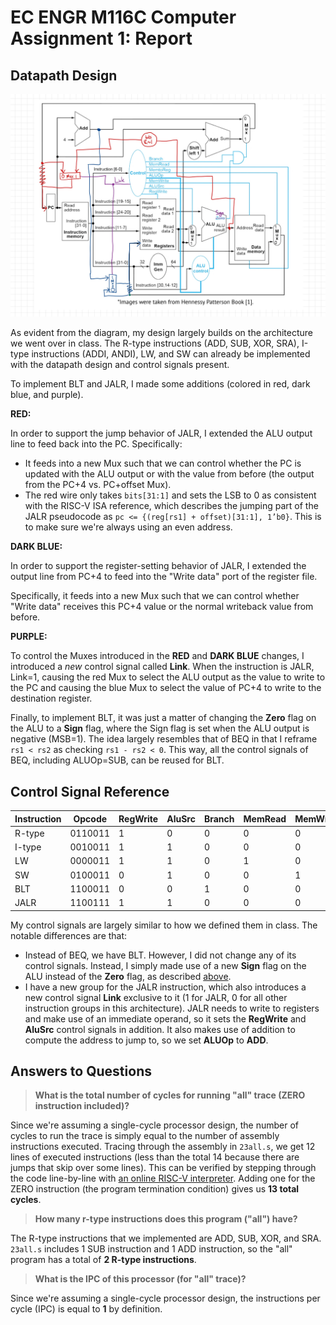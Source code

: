 # EC ENGR M116C Computer Assignment 1: Report


## Datapath Design

![](assets/datapath-design.jpg)

As evident from the diagram, my design largely builds on the architecture we went over in class. The R-type instructions (ADD, SUB, XOR, SRA), I-type instructions (ADDI, ANDI), LW, and SW can already be implemented with the datapath design and control signals present.

To implement BLT and JALR, I made some additions (colored in red, dark blue, and purple).

**RED:**

In order to support the jump behavior of JALR, I extended the ALU output line to feed back into the PC. Specifically:

* It feeds into a new Mux such that we can control whether the PC is updated with the ALU output or with the value from before (the output from the PC+4 vs. PC+offset Mux).
* The red wire only takes `bits[31:1]` and sets the LSB to 0 as consistent with the RISC-V ISA reference, which describes the jumping part of the JALR pseudocode as `pc <= {(reg[rs1] + offset)[31:1], 1’b0}`. This is to make sure we're always using an even address.

**DARK BLUE:**

In order to support the register-setting behavior of JALR, I extended the output line from PC+4 to feed into the "Write data" port of the register file.

Specifically, it feeds into a new Mux such that we can control whether "Write data" receives this PC+4 value or the normal writeback value from before.

**PURPLE:**

To control the Muxes introduced in the **RED** and **DARK BLUE** changes, I introduced a *new* control signal called **Link**. When the instruction is JALR, Link=1, causing the red Mux to select the ALU output as the value to write to the PC and causing the blue Mux to select the value of PC+4 to write to the destination register.

Finally, to implement BLT, it was just a matter of changing the **Zero** flag on the ALU to a **Sign** flag, where the Sign flag is set when the ALU output is negative (MSB=1). The idea largely resembles that of BEQ in that I reframe `rs1 < rs2` as checking `rs1 - rs2 < 0`. This way, all the control signals of BEQ, including ALUOp=SUB, can be reused for BLT.


## Control Signal Reference

| Instruction | Opcode  | RegWrite | AluSrc | Branch | MemRead | MemWrite | MemtoReg | Link | ALUOp |
| ----------- | ------- | -------- | ------ | ------ | ------- | -------- | -------- | ---- | ----- |
| R-type      | 0110011 | 1        | 0      | 0      | 0       | 0        | 0        | 0    | FUNC  |
| I-type      | 0010011 | 1        | 1      | 0      | 0       | 0        | 0        | 0    | FUNC  |
| LW          | 0000011 | 1        | 1      | 0      | 1       | 0        | 1        | 0    | ADD   |
| SW          | 0100011 | 0        | 1      | 0      | 0       | 1        | 0        | 0    | ADD   |
| BLT         | 1100011 | 0        | 0      | 1      | 0       | 0        | 0        | 0    | SUB   |
| JALR        | 1100111 | 1        | 1      | 0      | 0       | 0        | 0        | 1    | ADD   |

My control signals are largely similar to how we defined them in class. The notable differences are that:

* Instead of BEQ, we have BLT. However, I did not change any of its control signals. Instead, I simply made use of a new **Sign** flag on the ALU instead of the **Zero** flag, as described [above](#datapath-design).
* I have a new group for the JALR instruction, which also introduces a new control signal **Link** exclusive to it (1 for JALR, 0 for all other instruction groups in this architecture). JALR needs to write to registers and make use of an immediate operand, so it sets the **RegWrite** and **AluSrc** control signals in addition. It also makes use of addition to compute the address to jump to, so we set **ALUOp** to **ADD**.


## Answers to Questions

> **What is the total number of cycles for running "all" trace (ZERO instruction included)?**

Since we're assuming a single-cycle processor design, the number of cycles to run the trace is simply equal to the number of assembly instructions executed. Tracing through the assembly in `23all.s`, we get 12 lines of executed instructions (less than the total 14 because there are jumps that skip over some lines). This can be verified by stepping through the code line-by-line with [an online RISC-V interpreter](https://www.cs.cornell.edu/courses/cs3410/2019sp/riscv/interpreter/). Adding one for the ZERO instruction (the program termination condition) gives us **13 total cycles**.

> **How many r-type instructions does this program ("all") have?**

The R-type instructions that we implemented are ADD, SUB, XOR, and SRA. `23all.s` includes 1 SUB instruction and 1 ADD instruction, so the "all" program has a total of **2 R-type instructions**.

> **What is the IPC of this processor (for "all" trace)?**

Since we're assuming a single-cycle processor design, the instructions per cycle (IPC) is equal to **1** by definition.
